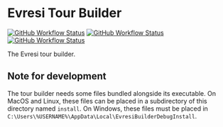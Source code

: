 # Evresi Tour Builder
[![GitHub Workflow Status](https://img.shields.io/github/workflow/status/evresi/builder/Windows?label=Windows&style=for-the-badge)](https://github.com/evresi/builder/actions/workflows/windows.yml)
[![GitHub Workflow Status](https://img.shields.io/github/workflow/status/evresi/builder/MacOS?label=MacOS&style=for-the-badge)](https://github.com/evresi/builder/actions/workflows/macos.yml)
[![GitHub Workflow Status](https://img.shields.io/github/workflow/status/evresi/builder/Linux?label=Linux&style=for-the-badge)](https://github.com/evresi/builder/actions/workflows/linux.yml)

The Evresi tour builder.

## Note for development
The tour builder needs some files bundled alongside its executable. On MacOS and Linux, these files
can be placed in a subdirectory of this directory named `install`. On Windows, these files must be
placed in `C:\Users\%USERNAME%\AppData\Local\EvresiBuilderDebugInstall`.
